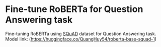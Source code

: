 # Fine-tune RoBERTa for Question Answering task
Fine-tuning RoBERTa using [SQuAD](https://rajpurkar.github.io/SQuAD-explorer/) dataset for Question Answering task.
Model link: (https://huggingface.co/QuangHuy54/roberta-base-squad-1)
